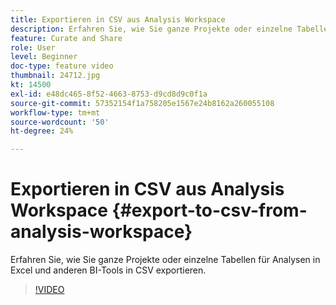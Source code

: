 ```yaml
---
title: Exportieren in CSV aus Analysis Workspace
description: Erfahren Sie, wie Sie ganze Projekte oder einzelne Tabellen für Analysen in Excel und anderen BI-Tools in CSV exportieren.
feature: Curate and Share
role: User
level: Beginner
doc-type: feature video
thumbnail: 24712.jpg
kt: 14500
exl-id: e48dc465-8f52-4663-8753-d9cd8d9c0f1a
source-git-commit: 57352154f1a758205e1567e24b8162a260055108
workflow-type: tm+mt
source-wordcount: '50'
ht-degree: 24%

---
```


# Exportieren in CSV aus Analysis Workspace {#export-to-csv-from-analysis-workspace}

Erfahren Sie, wie Sie ganze Projekte oder einzelne Tabellen für Analysen in Excel und anderen BI-Tools in CSV exportieren.

>[!VIDEO](https://video.tv.adobe.com/v/3429875/?quality=12&learn=on&captions=ger)
